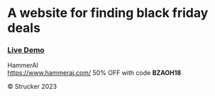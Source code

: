 # A website for finding black friday deals
### [Live Demo](https://b-friday.netlify.app/)

HammerAI \
https://www.hammerai.com/
50% OFF with code **BZAOH18**

  


&copy; Strucker 2023
